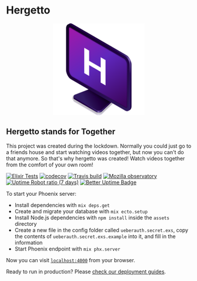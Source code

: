 # Hergetto

<!-- [![Hergetto](assets/static/assets/logo/logo.svg)](#hergetto) -->
<p align="center">
  <img src="/assets/static/assets/logo/logo.svg" height="250" width="250" >
</p>

## Hergetto stands for Together

This project was created during the lockdown.
Normally you could just go to a friends house and start watching videos together, but now you can't do that anymore.
So that's why hergetto was created!
Watch videos together from the comfort of your own room!

[![Elixir Tests](https://github.com/dusthijsvdh/hergetto/actions/workflows/elixir.yml/badge.svg)](https://github.com/dusthijsvdh/hergetto/actions/workflows/elixir.yml)
[![codecov](https://codecov.io/gh/dusthijsvdh/hergetto/branch/development/graph/badge.svg?token=URVHVQXE9O)](https://codecov.io/gh/dusthijsvdh/hergetto)
[![Travis build](https://travis-ci.com/dusthijsvdh/hergetto.svg?branch=main)](https://travis-ci.com/github/dusthijsvdh/hergetto)
[![Mozilla observatory](https://img.shields.io/mozilla-observatory/grade-score/hergetto.live?publish)](https://observatory.mozilla.org/analyze/hergetto.live)
[![Uptime Robot ratio (7 days)](https://img.shields.io/uptimerobot/ratio/7/m787479878-c7fbde79796c14354d41e123)](https://stats.uptimerobot.com/XpPBpun2Pl)
[![Better Uptime Badge](https://betteruptime.com/status-badges/v1/monitor/bl3y.svg)](https://hergetto.betteruptime.com/)

To start your Phoenix server:

- Install dependencies with `mix deps.get`
- Create and migrate your database with `mix ecto.setup`
- Install Node.js dependencies with `npm install` inside the `assets` directory
- Create a new file in the config folder called `ueberauth.secret.exs`, copy the contents of `ueberauth.secret.exs.example` into it, and fill in the information
- Start Phoenix endpoint with `mix phx.server`

Now you can visit [`localhost:4000`](http://localhost:4000) from your browser.

Ready to run in production? Please [check our deployment guides](https://hexdocs.pm/phoenix/deployment.html).
